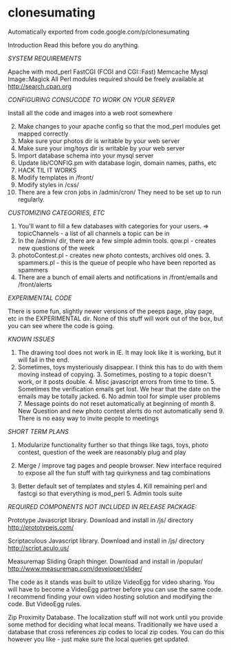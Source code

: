 # clonesumating
Automatically exported from code.google.com/p/clonesumating

Introduction
Read this before you do anything.

*SYSTEM REQUIREMENTS*

Apache with mod_perl FastCGI (FCGI and CGI::Fast) Memcache Mysql Image::Magick All Perl modules required should be freely available at http://search.cpan.org

*CONFIGURING CONSUCODE TO WORK ON YOUR SERVER*

Install all the code and images into a web root somewhere

2. Make changes to your apache config so that the mod_perl modules get mapped correctly 
3. Make sure your photos dir is writable by your web server 
4. Make sure your img/toys dir is writable by your web server 
5. Import database schema into your mysql server 
6. Update lib/CONFIG.pm with database login, domain names, paths, etc 
7. HACK TIL IT WORKS 
8. Modify templates in /front/ 
9. Modify styles in /css/
10. There are a few cron jobs in /admin/cron/ They need to be set up to run regularly.

*CUSTOMIZING CATEGORIES, ETC*

1. You'll want to fill a few databases with categories for your users.
=> topicChannels - a list of all channels a topic can be in
2. In the /admin/ dir, there are a few simple admin tools.
qow.pl - creates new questions of the week
2. photoContest.pl - creates new photo contests, archives old ones. 3. spammers.pl - this is the queue of people who have been reported as spammers
3. There are a bunch of email alerts and notifications in /front/emails and /front/alerts

*EXPERIMENTAL CODE*

There is some fun, slightly newer versions of the peeps page, play page, etc in the EXPERIMENTAL dir. None of this stuff will work out of the box, but you can see where the code is going.

*KNOWN ISSUES*

1. The drawing tool does not work in IE. It may look like it is working, but it will fail in the end.
2. Sometimes, toys mysteriously disappear. I think this has to do with them moving instead of copying. 3. Sometimes, posting to a topic doesn't work, or it posts double. 4. Misc javascript errors from time to time. 5. Sometimes the verification emails get lost. We hear that the date on the emails may be totally jacked. 6. No admin tool for simple user problems 7. Message points do not reset automatically at beginning of month 8. New Question and new photo contest alerts do not automatically send 9. There is no easy way to invite people to meetings

*SHORT TERM PLANS*

1. Modularize functionality further so that things like tags, toys, photo contest, question of the week are
reasonably plug and play

2. Merge / improve tag pages and people browser. New interface required to expose all the fun stuff
with tag quirkyness and tag combinations

3. Better default set of templates and styles 4. Kill remaining perl and fastcgi so that everything is mod_perl 5. Admin tools suite

*REQUIRED COMPONENTS NOT INCLUDED IN RELEASE PACKAGE:*

Prototype Javascript library. Download and install in /js/ directory http://prototypejs.com/

Scriptaculous Javascript library. Download and install in /js/ directory http://script.aculo.us/

Measuremap Sliding Graph thinger. Download and install in /popular/ http://www.measuremap.com/developer/slider/

The code as it stands was built to utilize VideoEgg for video sharing. You will have to become a VideoEgg partner before you can use the same code. I recommend finding your own video hosting solution and modifying the code. But VideoEgg rules.

Zip Proximity Database. The localization stuff will not work until you provide some method for deciding what local means. Traditionally we have used a database that cross references zip codes to local zip codes. You can do this however you like - just make sure the local queries get updated.
